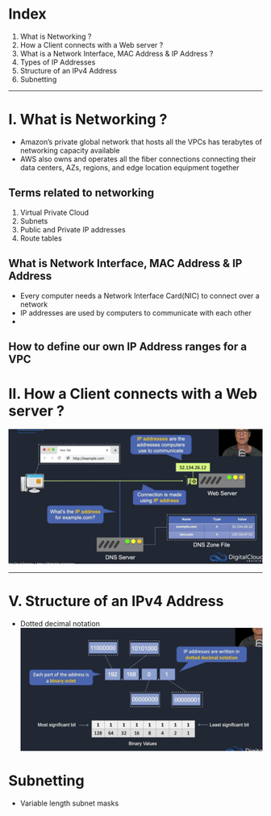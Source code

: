 # Index
1. What is Networking ?
2. How a Client connects with a Web server ?
3. What is a Network Interface, MAC Address & IP Address ?
4. Types of IP Addresses
5. Structure of an IPv4 Address
6. Subnetting
------------------------------------------------------------------------------------------------------------------------------------------------------------------------------------------------------------------------------------------------------------------------------------------------------
# I. What is Networking ?
 - Amazon’s private global network that hosts all the VPCs has terabytes of networking capacity available
 - AWS also owns and operates all the fiber connections connecting their data centers, AZs, regions, and edge location equipment together

## Terms related to networking
1. Virtual Private Cloud 
2. Subnets
3. Public and Private IP addresses
4. Route tables

## What is Network Interface, MAC Address & IP Address
 - Every computer needs a Network Interface Card(NIC) to connect over a network
 - IP addresses are used by computers to communicate with each other
 - 



How to define our own IP Address ranges for a VPC
------------------------------------------------------------------------------------------------------------------------------------------------------------------------------------------------------------------------------------------------------------------------------------------------------
# II. How a Client connects with a Web server ?
![DNS in Internet](../assets/how-website-works.png)

------------------------------------------------------------------------------------------------------------------------------------------------------------------------------------------------------------------------------------------------------------------------------------------------------
# V. Structure of an IPv4 Address
 - Dotted decimal notation
![IPv4 structure](../assets/ipv4-structure-octets.png)

# Subnetting
 - Variable length subnet masks
